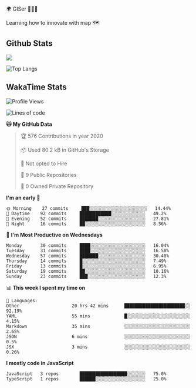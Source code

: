 🌍 GISer 👨🏻‍💻

Learning how to innovate with map 🗺

## Github Stats

![](https://github-readme-stats.vercel.app/api?username=lkcozy&show_icons=true&theme=tokyonight&hide_title=true)

![Top Langs](https://github-readme-stats.vercel.app/api/top-langs/?username=lkcozy&layout=compact&theme=tokyonight)

## WakaTime Stats

<!--START_SECTION:waka-->
![Profile Views](http://img.shields.io/badge/Profile%20Views-21-blue)

![Lines of code](https://img.shields.io/badge/From%20Hello%20World%20I've%20written-300620%20Lines%20of%20code-blue)

**🐱 My GitHub Data** 

> 🏆 576 Contributions in year 2020
 > 
> 📦 Used 80.2 kB in GitHub's Storage 
 > 
> 🚫 Not opted to Hire
 > 
> 📜 9 Public Repositories 
 > 
> 🔑 0 Owned Private Repository 
 > 
**I'm an early 🐤** 

```text
🌞 Morning    27 commits     ███░░░░░░░░░░░░░░░░░░░░░░   14.44% 
🌆 Daytime    92 commits     ████████████░░░░░░░░░░░░░   49.2% 
🌃 Evening    52 commits     ███████░░░░░░░░░░░░░░░░░░   27.81% 
🌙 Night      16 commits     ██░░░░░░░░░░░░░░░░░░░░░░░   8.56%

```
📅 **I'm Most Productive on Wednesdays** 

```text
Monday       30 commits     ████░░░░░░░░░░░░░░░░░░░░░   16.04% 
Tuesday      31 commits     ████░░░░░░░░░░░░░░░░░░░░░   16.58% 
Wednesday    57 commits     ███████░░░░░░░░░░░░░░░░░░   30.48% 
Thursday     14 commits     █░░░░░░░░░░░░░░░░░░░░░░░░   7.49% 
Friday       13 commits     █░░░░░░░░░░░░░░░░░░░░░░░░   6.95% 
Saturday     19 commits     ██░░░░░░░░░░░░░░░░░░░░░░░   10.16% 
Sunday       23 commits     ███░░░░░░░░░░░░░░░░░░░░░░   12.3%

```


📊 **This week I spent my time on** 

```text
💬 Languages: 
Other                    20 hrs 42 mins      ███████████████████████░░   92.19% 
YAML                     55 mins             █░░░░░░░░░░░░░░░░░░░░░░░░   4.15% 
Markdown                 35 mins             ░░░░░░░░░░░░░░░░░░░░░░░░░   2.65% 
JSON                     6 mins              ░░░░░░░░░░░░░░░░░░░░░░░░░   0.5% 
JSX                      3 mins              ░░░░░░░░░░░░░░░░░░░░░░░░░   0.26%

```

**I mostly code in JavaScript** 

```text
JavaScript   3 repos        ██████████████████░░░░░░░   75.0% 
TypeScript   1 repos        ██████░░░░░░░░░░░░░░░░░░░   25.0%

```



<!--END_SECTION:waka-->
